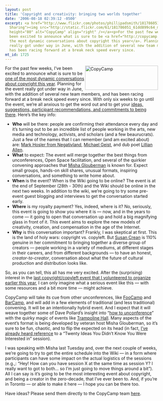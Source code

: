 ```yaml
---
layout: post
title: 'Copyright and creativity: bringing two worlds together'
date: '2006-08-18 02:39:12 -0500'
excerpt: <a href="http://www.flickr.com/photos/phillipadsmith/181786051/" title="Photo
  Sharing"><img src="http://static.flickr.com/61/181786051_61dd899c64_m.jpg" width="240"
  height="80" alt="CopyCamp" align="right" /></a><p>For the past few weeks, I&#8217;ve
  been excited to announce what is sure to be <a href="http://copycamp.ca">one of
  the most dynamic conversations about copyright this year</a>. Planning for the event
  really got under way in June, with the addition of several new team members, and
  has been racing forward at a break neck speed every since.
mt_id: 1725
---
```

<a href="http://www.flickr.com/photos/phillipadsmith/181786051/" title="Photo Sharing"><img src="http://static.flickr.com/61/181786051_61dd899c64_m.jpg" width="240" height="80" alt="CopyCamp" align="right" /></a><p>For the past few weeks, I&#8217;ve been excited to announce what is sure to be <a href="http://copycamp.ca">one of the most dynamic conversations about copyright this year</a>. Planning for the event really got under way in June, with the addition of several new team members, and has been racing forward at a break neck speed every since. With only six weeks to go until the event, we&#8217;re all anxious to get the word out and to get your <a href="http://copycamp.ca/how-you-can-contribute">ideas, suggestions, participant recommendations, and commitments to being there</a>. Here&#8217;s the key info:</p>

<ul>
<li><b>Who</b> will be there: people are confirming their attendance every day and it&#8217;s turning out to be an incredible list of people working in the arts, new media and technology, activists, and scholars (and a few beaurucrats). Just a few of the names that I can remember (and am excited about) are: <a href="http://en.wikipedia.org/wiki/Negativland">Mark Hosler from Negativland</a>, <a href="http://en.wikipedia.org/wiki/Michael_Geist">Michael Geist</a>, and dub poet <a href="http://en.wikipedia.org/wiki/Lillian_Allen">Lillian Allen</a>.</li>
<li><b>What</b> to expect: The event will merge together the best things from unconferences, Open Space facilitation, and several of the quirkier convening approaches that <a href="http://mglouberman.com/misha.html">Misha Glouberman</a> is known for. Expect small groups, hands-on skill shares, unusual formats, inspiring conversations, and something to write home about.</li>
<li><b>When</b> is the event? When is the Wiki going to be online? The event is at the end of September (28th - 30th) and the Wiki should be online in the next two weeks. In addition to the wiki, we&#8217;re going to try some pre-event guest blogging and interviews to get the conversation started early.</li>
<li><b>Where</b> is my royalty payment? Yes, indeed, where is it? No, seriously, this event is going to show you where it is &#8212; now, and in the years to come &#8212; it going to open that conversation up and hold a big magnifying glass in front of it. This event aims to explore the new models of creativity, creation, and compensation in the age of the Internet.</li>
<li><b>Why</b> is this conversation important? Frankly, I was skeptical at first. This is the land of holy wars: copyright vs. copyleft. But <a href="http://www.ryerson.ca/journal/bios/screan.htm">Susan Crean</a> is 110% genuine in her commitment to bringing together a diverse group of creators &#8212; people working in a variety of mediums, at different stages in their careers, and from different backgrounds &#8212; to have an honest, <i>creator-to-creator</i>, conversation about what the future of cultural production and distribution looks like.</li>
</ul>

<p>So, as you can tell, this all has me very excited. After the (surprising) interest in the <a href="http://socialtechbrewing.org/node/10" title="Social Tech Brewing event on copyright">last copyright/copyleft event that I volunteered to organize earlier this year</a>, I can only imagine what a serious event like this &mdash; with some resources and a bit more time &mdash; might achieve.</p>

<p>CopyCamp will take its cue from other unconferences, like <a href="en.wikipedia.org/wiki/Foo_Camp">FooCamp</a> and <a href="en.wikipedia.org/wiki/BarCamp">BarCamp</a>, and will add in a few elements of traditional (and less traditional) convening. It will be an intentionally hybrid event. And I expect that it will weave together some of Dave Pollard&#8217;s insight into &#8220;<a href="http://blogs.salon.com/0002007/2006/05/02.html">how to unconference</a>&#8221; with the quirky magic of events like <a href="http://www.trampolinehall.net">Trampoline Hall</a>. Many aspects of the event&#8217;s format is being developed by veteran host Misha Glouberman, so it&#8217;s sure to be fun, chaotic, and to flip the expected on its head (in fact, <a href="http://copycamp.ca/how-you-can-contribute">I&#8217;ve already heard reference</a> to a &#8220;Twenty Ideas You Didn’t Know You Were Interested in&#8221; session).</p>

<p>I was speaking with Misha last Tuesday and, over the next couple of weeks, we&#8217;re going to try to get the entire schedule into the Wiki &mdash; in a form where participants can have some impact on the actual logistics of the sessions (e.g.,: &#8220;Hey! How can you have session X at the same time as session Y? I really want to got to both&#8230; so I&#8217;m just going to move things around a bit&#8221;). All I can say is it&#8217;s going to be the most interesting event about copyright, and being a creator in the zero-decade, that I&#8217;ve ever been to. And, if you&#8217;re in Toronto &#8212; or able to make it here &#8212; I hope you can be there too.</p>

<p>Have ideas? Please send them directly to the CopyCamp team <a href="http://copycamp.ca/contact">here</a>.</p>
